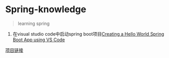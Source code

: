 # Spring-knowledge

> learning spring


1. 在visual studio code中启动spring boot项目[Creating a Hello World Spring Boot App using VS Code](https://medium.com/programming-is-hard/creating-a-hello-world-spring-boot-app-using-vs-code-f59b1e2e95d)

[项目链接](./letsgo/)